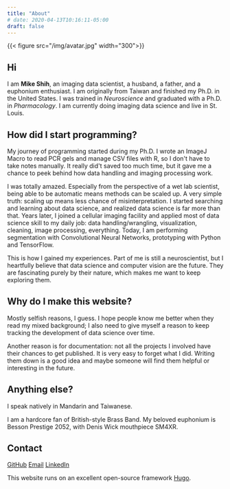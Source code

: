 ```yaml
---
title: "About"
# date: 2020-04-13T10:16:11-05:00
draft: false
---
```

{{< figure src="/img/avatar.jpg" width="300">}}

## Hi
I am **Mike Shih**, an imaging data scientist, a husband, a father, and a euphonium enthusiast. I am originally from Taiwan and finished my Ph.D. in the United States. I was trained in *Neuroscience* and graduated with a Ph.D. in *Pharmacology*. I am currently doing imaging data science and live in St. Louis.<!--more-->  

## How did I start programming? 
My journey of programming started during my Ph.D. I wrote an ImageJ Macro to read PCR gels and manage CSV files with R, so I don't have to take notes manually. It really did't saved too much time, but it gave me a chance to peek behind how data handling and imaging processing work. 

I was totally amazed. Especially from the perspective of a wet lab scientist, being able to be automatic means methods can be scaled up. A very simple truth: scaling up means less chance of misinterpretation. I started searching and learning about data science, and realized data science is far more than that. Years later, I joined a cellular imaging facility and applied most of data science skill to my daily job: data handling/wrangling, visualization, cleaning, image processing, everything. Today, I am performing segmentation with Convolutional Neural Networks, prototyping with Python and TensorFlow.

This is how I gained my experiences. Part of me is still a neuroscientist, but I heartfully believe that data science and computer vision are the future. They are fascinating purely by their nature, which makes me want to keep exploring them. 

## Why do I make this website? 

Mostly selfish reasons, I guess. I hope people know me better when they read my mixed background; I also need to give myself a reason to keep tracking the development of data science over time. 

Another reason is for documentation: not all the projects I involved have their chances to get published. It is very easy to forget what I did. Writing them down is a good idea and maybe someone will find them helpful or interesting in the future. 

## Anything else? 
I speak natively in Mandarin and Taiwanese. 

I am a hardcore fan of British-style Brass Band. My beloved euphonium is Besson Prestige 2052, with Denis Wick mouthpiece SM4XR. 


## Contact

[GitHub](https://github.com/eufmike)
[Email](m.cc.shih@gmail.com)
[LinkedIn](https://www.linkedin.com/in/michaelcshih/)

This website runs on an excellent open-source framework [Hugo](https://gohugo.io/).